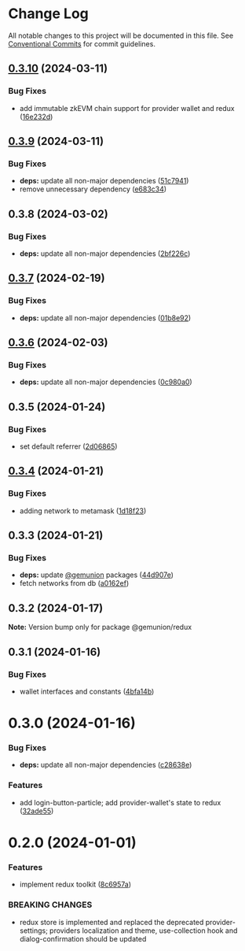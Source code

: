 # Change Log

All notable changes to this project will be documented in this file.
See [Conventional Commits](https://conventionalcommits.org) for commit guidelines.

## [0.3.10](https://github.com/gemunion/common-packages/compare/@gemunion/redux@0.3.9...@gemunion/redux@0.3.10) (2024-03-11)

### Bug Fixes

- add immutable zkEVM chain support for provider wallet and redux ([16e232d](https://github.com/gemunion/common-packages/commit/16e232dc809b73fdd8491761e49ba6bd121afd7c))

## [0.3.9](https://github.com/gemunion/common-packages/compare/@gemunion/redux@0.3.8...@gemunion/redux@0.3.9) (2024-03-11)

### Bug Fixes

- **deps:** update all non-major dependencies ([51c7941](https://github.com/gemunion/common-packages/commit/51c7941083f3062e87cbcdb92607b85d5959086b))
- remove unnecessary dependency ([e683c34](https://github.com/gemunion/common-packages/commit/e683c34f79faef7704179f1122ef4e8be8bff34d))

## 0.3.8 (2024-03-02)

### Bug Fixes

- **deps:** update all non-major dependencies ([2bf226c](https://github.com/gemunion/common-packages/commit/2bf226cf140eec9ee810f0e2e357310281391184))

## [0.3.7](https://github.com/gemunion/common-packages/compare/@gemunion/redux@0.3.6...@gemunion/redux@0.3.7) (2024-02-19)

### Bug Fixes

- **deps:** update all non-major dependencies ([01b8e92](https://github.com/gemunion/common-packages/commit/01b8e921df80e2bf020ae1a2511835cf066bcaef))

## [0.3.6](https://github.com/gemunion/common-packages/compare/@gemunion/redux@0.3.5...@gemunion/redux@0.3.6) (2024-02-03)

### Bug Fixes

- **deps:** update all non-major dependencies ([0c980a0](https://github.com/gemunion/common-packages/commit/0c980a079612606b72cbb987a6139f883dac5124))

## 0.3.5 (2024-01-24)

### Bug Fixes

- set default referrer ([2d06865](https://github.com/gemunion/common-packages/commit/2d068654f00732adf8ff078d119fdf378cee8899))

## [0.3.4](https://github.com/gemunion/common-packages/compare/@gemunion/redux@0.3.3...@gemunion/redux@0.3.4) (2024-01-21)

### Bug Fixes

- adding network to metamask ([1d18f23](https://github.com/gemunion/common-packages/commit/1d18f2376092d701ec96e096bda4316dcd6c03d2))

## 0.3.3 (2024-01-21)

### Bug Fixes

- **deps:** update [@gemunion](https://github.com/gemunion) packages ([44d907e](https://github.com/gemunion/common-packages/commit/44d907ec6449c05ae72ae6b4155cd77ff94334da))
- fetch networks from db ([a0162ef](https://github.com/gemunion/common-packages/commit/a0162ef900f54b2e631b392eb728dd96ff81f8f5))

## 0.3.2 (2024-01-17)

**Note:** Version bump only for package @gemunion/redux

## 0.3.1 (2024-01-16)

### Bug Fixes

- wallet interfaces and constants ([4bfa14b](https://github.com/gemunion/common-packages/commit/4bfa14b96a3a93aa727d64e5b6eb10657360c135))

# 0.3.0 (2024-01-16)

### Bug Fixes

- **deps:** update all non-major dependencies ([c28638e](https://github.com/gemunion/common-packages/commit/c28638e115beabf38de24ec6bbd7c78318aed728))

### Features

- add login-button-particle; add provider-wallet's state to redux ([32ade55](https://github.com/gemunion/common-packages/commit/32ade55cdc12aea814203873592b48cd8c8b9e00))

# 0.2.0 (2024-01-01)

### Features

- implement redux toolkit ([8c6957a](https://github.com/gemunion/common-packages/commit/8c6957a7c9cca183202bda45b6f3aaf815075b28))

### BREAKING CHANGES

- redux store is implemented and replaced the deprecated provider-settings; providers localization and theme, use-collection hook and dialog-confirmation should be updated
